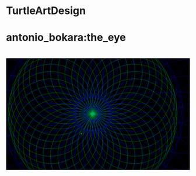 # TurtleArtDesign
<h1>antonio_bokara:the_eye<h1>
<img src="https://github.com/aboka2417/TurtleArtDesign/blob/master/The%20eye.PNG">
